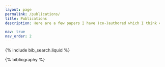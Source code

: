 ```yaml
---
layout: page
permalink: /publications/
title: Publications
description: Here are a few papers I have (co-)authored which I think could withstand a significance reduction with rapid developments in the field and may still be worthy of having a read.

nav: true
nav_order: 2
---
```


<!-- _pages/publications.md -->

<!-- Bibsearch Feature -->

{% include bib_search.liquid %}

<div class="publications">

{% bibliography %}

</div>

